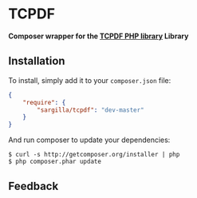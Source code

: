 # TCPDF

**Composer wrapper for the [TCPDF PHP library](http://www.tcpdf.org/) Library**

## Installation

To install, simply add it
to your `composer.json` file:

```json
{
    "require": {
        "sargilla/tcpdf": "dev-master"
    }
}
```

And run composer to update your dependencies:

    $ curl -s http://getcomposer.org/installer | php
    $ php composer.phar update

## Feedback



